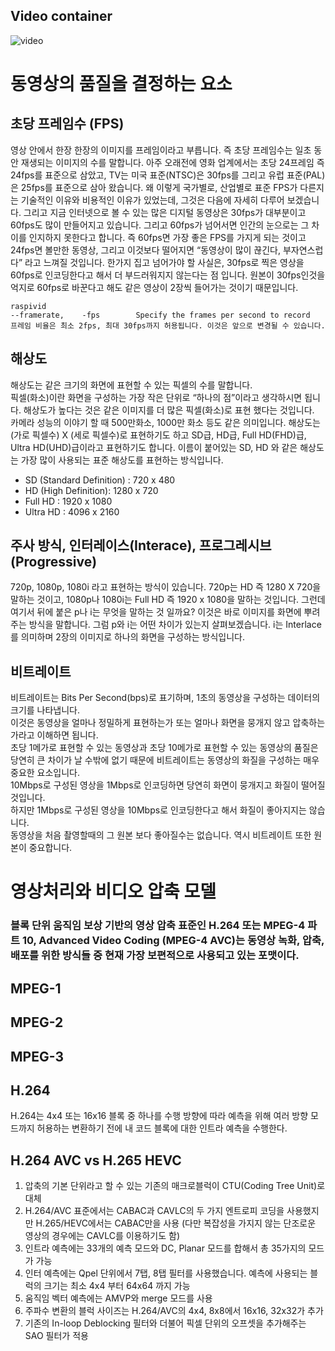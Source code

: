 
## Video container
![video](https://i.stack.imgur.com/tAdMw.png)


# 동영상의 품질을 결정하는 요소

## 초당 프레임수 (FPS)
영상 안에서 한장 한장의 이미지를 프레임이라고 부릅니다. 즉 초당 프레임수는 일초 동안 재생되는 이미지의 수를 말합니다. 아주 오래전에 영화 업계에서는 초당 24프레임 즉 24fps를 표준으로 삼았고, TV는 미국 표준(NTSC)은 30fps를 그리고 유럽 표준(PAL)은 25fps를 표준으로 삼아 왔습니다. 왜 이렇게 국가별로, 산업별로 표준 FPS가 다른지는 기술적인 이유와 비용적인 이유가 있었는데, 그것은 다음에 자세히 다루어 보겠습니다. 그리고 지금 인터넷으로 볼 수 있는 많은 디지털 동영상은 30fps가 대부분이고 60fps도 많이 만들어지고 있습니다. 그리고 60fps가 넘어서면 인간의 눈으로는 그 차이를 인지하지 못한다고 합니다. 즉 60fps면 가장 좋은 FPS를 가지게 되는 것이고 24fps면 볼만한 동영상, 그리고 이것보다 떨어지면 “동영상이 많이 끊긴다, 부자연스럽다” 라고 느껴질 것입니다. 한가지 집고 넘어가야 할 사실은, 30fps로 찍은 영상을 60fps로 인코딩한다고 해서 더 부드러워지지 않는다는 점 입니다. 원본이 30fps인것을 억지로 60fps로 바꾼다고 해도 같은 영상이 2장씩 들어가는 것이기 때문입니다.

```
raspivid
--framerate,    -fps        Specify the frames per second to record
프레임 비율은 최소 2fps, 최대 30fps까지 허용됩니다. 이것은 앞으로 변경될 수 있습니다.
```

## 해상도
해상도는 같은 크기의 화면에 표현할 수 있는 픽셀의 수를 말합니다. </br>
픽셀(화소)이란 화면을 구성하는 가장 작은 단위로 “하나의 점”이라고 생각하시면 됩니다. 해상도가 높다는 것은 같은 이미지를 더 많은 픽셀(화소)로 표현 했다는 것입니다. </br>
카메라 성능의 이야기 할 때 500만화소, 1000만 화소 등도 같은 의미입니다. 해상도는 (가로 픽셀수) X (세로 픽셀수)로 표현하기도 하고 SD급, HD급, Full HD(FHD)급, Ultra HD(UHD)급이라고 표현하기도 합니다. 이름이 붙어있는 SD, HD 와 같은 해상도는 가장 많이 사용되는 표준 해상도를 표현하는 방식입니다.

* SD (Standard Definition) : 720 x 480
* HD (High Definition): 1280 x 720
* Full HD : 1920 x 1080
* Ultra HD : 4096 x 2160

## 주사 방식, 인터레이스(Interace), 프로그레시브(Progressive)
720p, 1080p, 1080i 라고 표현하는 방식이 있습니다. 720p는 HD 즉 1280 X 720을 말하는 것이고, 1080p나 1080i는 Full HD 즉 1920 x 1080을 말하는 것입니다. 그런데 여기서 뒤에 붙은 p나 i는 무엇을 말하는 것 일까요? 이것은 바로 이미지를 화면에 뿌려주는 방식을 말합니다. 그럼 p와 i는 어떤 차이가 있는지 살펴보겠습니다. i는 Interlace를 의미하며 2장의 이미지로 하나의 화면을 구성하는 방식입니다.

## 비트레이트
비트레이트는 Bits Per Second(bps)로 표기하며, 1초의 동영상을 구성하는 데이터의 크기를 나타냅니다.</br>
이것은 동영상을 얼마나 정밀하게 표현하는가 또는 얼마나 화면을 뭉개지 않고 압축하는가라고 이해하면 됩니다.  </br>
초당 1메가로 표현할 수 있는 동영상과 초당 10메가로 표현할 수 있는 동영상의 품질은 당연히 큰 차이가 날 수밖에 없기 때문에 비트레이트는 동영상의 화질을 구성하는 매우 중요한 요소입니다.  </br>
10Mbps로 구성된 영상을 1Mbps로 인코딩하면 당연히 화면이 뭉개지고 화질이 떨어질 것입니다. </br>
하지만 1Mbps로 구성된 영상을 10Mbps로 인코딩한다고 해서 화질이 좋아지지는 않습니다. </br>
동영상을 처음 촬영할때의 그 원본 보다 좋아질수는 없습니다. 역시 비트레이트 또한 원본이 중요합니다.

# 영상처리와 비디오 압축 모델

### 블록 단위 움직임 보상 기반의 영상 압축 표준인 H.264 또는 MPEG-4 파트 10, Advanced Video Coding (MPEG-4 AVC)는 동영상 녹화, 압축, 배포를 위한 방식들 중 현재 가장 보편적으로 사용되고 있는 포맷이다.


## MPEG-1

## MPEG-2

## MPEG-3

## H.264
H.264는 4x4 또는 16x16 블록 중 하나를 수행 방향에 따라 예측을 위해 여러 방향 모드까지 허용하는 변환하기 전에 내 코드 블록에 대한 인트라 예측을 수행한다.


## H.264 AVC vs H.265 HEVC
1. 압축의 기본 단위라고 할 수 있는 기존의 매크로블럭이 CTU(Coding Tree Unit)로 대체
2. H.264/AVC 표준에서는 CABAC과 CAVLC의 두 가지 엔트로피 코딩을 사용했지만 H.265/HEVC에서는 CABAC만을 사용
    (다만 복잡성을 가지지 않는 단조로운 영상의 경우에는 CAVLC를 이용하기도 함)
3. 인트라 예측에는 33개의 예측 모드와 DC, Planar 모드를 합해서 총 35가지의 모드가 가능
4. 인터 예측에는 Qpel 단위에서 7탭, 8탭 필터를 사용했습니다. 예측에 사용되는 블럭의 크기는 최소 4x4 부터 64x64 까지 가능
5. 움직임 벡터 예측에는 AMVP와 merge 모드를 사용
6. 주파수 변환의 블럭 사이즈는 H.264/AVC의 4x4, 8x8에서 16x16, 32x32가 추가
7. 기존의 In-loop Deblocking 필터와 더불어 픽셀 단위의 오프셋을 추가해주는 SAO 필터가 적용
